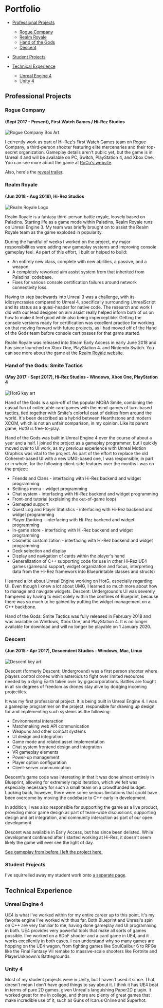 # Portfolio

* [Professional Projects](#professional-projects)
  * [Rogue Company](#rogue-company)
  * [Realm Royale](#realm-royale)
  * [Hand of the Gods](#hand-of-the-gods-smite-tactics)
  * [Descent](#descent)

* [Student Projects](#student-projects)

* [Technical Experience](#technical-experience)
  * [Unreal Engine 4](#unreal-engine-4)
  * [Unity 4](#unity-4)

## Professional Projects

### Rogue Company
#### (Sept 2017 - Present), First Watch Games / Hi-Rez Studios

![Rogue Company Box Art](/images/RoCoBoxArt.png "Rogue Company Box Art")

I currently work as part of Hi-Rez's First Watch Games team on Rogue Company, a third-person shooter featuring elite mercenaries and their top-secret organization.  Gameplay details aren't public yet, but the game is in Unreal 4 and will be available on PC, Switch, PlayStation 4, and Xbox One.  You can see more about the game at [RoCo's website](https://www.roguecompany.com).

Also, here's the [reveal trailer](https://www.youtube.com/watch?v=ybR34uYuLr0).

### Realm Royale
#### (Jun 2018 - Aug 2018), Hi-Rez Studios

![Realm Royale Logo](/images/RealmLogo.png "Realm Royale Logo")

Realm Royale is a fantasy third-person battle royale, loosely based on Paladins.  Starting life as a game mode within Paladins, Realm Royale runs on Unreal Engine 3.  My team was briefly brought on to assist the Realm Royale team as the game exploded in popularity.

During the handful of weeks I worked on the project, my major responsibilities were adding new gameplay systems and improving console gameplay feel.  As part of this effort, I built or helped to build:

* An entirely new class, complete with new abilities, a passive, and a weapon.
* A completely reworked aim assist system from that inherited from Paladins' codebase.
* Fixes for various console certification failures around network connectivity loss.

Having to step backwards into Unreal 3 was a challenge, with its idiosyncrasies compared to Unreal 4, specifically surrounding UnrealScript and its status as a quasi-header for native code.  The research and work I did with our lead designer on aim assist really helped inform both of us on how to make it feel good while also being imperceptible.  Getting the console versions ready for certification was excellent practice for working on that moving forward with future projects, as I had moved off of the Hand of the Gods team before console cert passes for that game started.

Realm Royale was released into Steam Early Access in early June 2018 and has since launched on Xbox One, PlayStation 4. and Nintendo Switch.  You can see more about the game at the [Realm Royale website](https://www.realmroyale.com/).

### Hand of the Gods: Smite Tactics
#### (May 2017 - Sept 2017), Hi-Rez Studios - Windows, Xbox One, PlayStation 4
![HotG key art](/images/HotGSplash.png "Hand of the Gods Key Art")

Hand of the Gods is a spin-off of the popular MOBA Smite, combining the casual fun of collectable card games with the mind-games of turn-based tactics, tied together with Smite's colorful cast of deities from around the world.  It's been described as a hybrid between Hearthstone and modern XCOM, which is not an unfair comparison, in my opinion.  Like its parent game, HotG is free-to-play.

Hand of the Gods was built in Unreal Engine 4 over the course of about a year and a half.  I joined the project as a gameplay programmer, but I quickly moved over to UI work, as my previous experience with Unreal Motion Graphics was vital to the project.  As part of the effort to replace the old Coherent-based UI with a new UMG-based one, I was responsible, in part or in whole, for the following client-side features over the months I was on the project:

* Friends and Clans - interfacing with Hi-Rez backend and widget programming
* Settings menu - widget programming
* Chat system - interfacing with Hi-Rez backend and widget programming
* Front-end tutorial (explaining the out-of-game loop)
* Gamepad support
* Quest Log and Player Statistics - interfacing with Hi-Rez backend and widget programming
* Player Ranking - interfacing with Hi-Rez backend and widget programming
* In-game store - interfacing with Hi-Rez backend and widget programming
* Cosmetic customization - interfacing with Hi-Rez backend and widget programming
* Deck selection and display
* Display and navigation of cards within the player's hand
* Generalization of C++ supporting code for use in other Hi-Rez UE4 games (gamepad support, widget organization and focus, interpreting data from the Hi-Rez framework into Blueprintable classes and structs)

I learned a lot about Unreal Engine working on HotG, especially regarding UI.  Even though I knew a lot about UMG, I learned so much more about how to manage and navigate widgets.  Descent: Underground's UI was severely hampered by having to exist solely within the confines of Blueprint, because there was so much to be gained by putting the widget management on a C++ backbone.

Hand of the Gods: Smite Tactics was fully released in February 2018 and was available on Windows, Xbox One, and PlayStation 4.  It is no longer available for download and will no longer be playable on 1 January 2020.

### Descent
#### (Jun 2015 - Apr 2017), Descendent Studios - Windows, Mac, Linux
![Descent key art](/images/DescentAction.jpg "Deep within Charon, a Torch and Predator face off.")

Descent (formerly Descent: Underground) was a first person shooter where players control drones within asteroids to fight over limited resources needed by a dying Earth taken over by gigacorporations.  Battles are fought in all six degrees of freedom as drones stay alive by dodging incoming projectiles.

It was my first professional project. It is being built in Unreal Engine 4.  I was a gameplay programmer on the project, responsible for drawing up design for and implementing such systems as the following:

* Environmental interaction
* Matchmaking web API communication
* Weapons and other combat systems
* UI design and integration
* Game mode and related asset implementation
* Chat system frontend design and integration
* VR gameplay elements
* Power-up management
* Player option configuration
* Client-server communication

Descent's game code was interesting in that it was done almost entirely in Blueprint, allowing for extremely rapid iteration, which we felt was especially necessary for such a small team on a crowdfunded budget.  Looking back, however, there were some serious limitations that could have been overcome by moving the codebase to C++ early in development.

In addition, I was also responsible for supporting the game as a live product, providing minor game design as part of team-wide discussions, supporting design and art integration, and community interaction as part of our open development.

Descent was available in Early Access, but has since been delisted.  While development continued after I started working at Hi-Rez, it doesn't seem likely the game will ever see the light of day.

[See gameplay from before I left the project here.](https://www.youtube.com/watch?v=MiGZi3fufEA)

### Student Projects
I've squirrelled away my student work onto [a separate page](/studentportfolio).

## Technical Experience  

### Unreal Engine 4
UE4 is what I've worked within for my entire career up to this point.  It's my favorite engine I've worked with thus far.  Both Blueprint and Unreal's spin on C++ are very familiar to me, having done gameplay and UI programming in both.  UE4 provides very powerful tools that make all sorts of games possible.  I've worked on a 6DoF shooter and a card game in UE4, and it works excellently in both cases.  I can understand why so many games are hopping on the UE4 wagon, from fighting games like SoulCalibur 6 to RPGs like the Final Fantasy VII remake to massive-scale shooters like Fortnite and PlayerUnknown's Battlegrounds.

### Unity 4
Most of my student projects were in Unity, but I haven't used it since.  That doesn't mean I don't have good things to say about it.  I think it has UE4 beat in terms of pure 2D games, given Unreal's languishing Paper2D plugin.  It worked great for me in college, and there are plenty of great games that make incredible use of it, such as Guns of Icarus Online and Superhot.